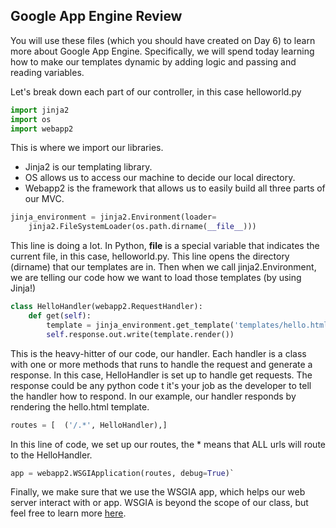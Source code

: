 ## Google App Engine Review
You will use these files (which you should have created on Day 6) to learn more about Google App Engine. Specifically, we will spend today learning how to make our templates dynamic by adding logic and passing and reading variables.

Let's break down each part of our controller, in this case helloworld.py

```python
import jinja2
import os
import webapp2
```

This is where we import our libraries. 
* Jinja2 is our templating library. 
* OS allows us to access our machine to decide our local directory.
* Webapp2 is the framework that allows us to easily build all three parts of our MVC.

```python
jinja_environment = jinja2.Environment(loader=
    jinja2.FileSystemLoader(os.path.dirname(__file__))) 
```
This line is doing a lot. In Python, __file__ is a special variable that indicates the current file, in this case, helloworld.py. This line opens the directory (dirname) that our templates are in. Then when we call jinja2.Environment, we are telling our code how we want to load those templates (by using Jinja!)

```python
class HelloHandler(webapp2.RequestHandler):
	def get(self):
		template = jinja_environment.get_template('templates/hello.html')
		self.response.out.write(template.render())
```
This is the heavy-hitter of our code, our handler. Each handler is a class  with one or more methods that runs to handle the request and generate a response. In this case,  HelloHandler is set up to handle get requests. The response could be any python code t it's your job as the developer to tell the handler how to respond.  In our example, our handler responds by rendering the hello.html template. 

```python
routes = [  ('/.*', HelloHandler),]
```
In this line of code, we set up our routes, the * means that ALL urls will route to the HelloHandler.


```python
app = webapp2.WSGIApplication(routes, debug=True)`
```
Finally, we make sure that we use the WSGIA app, which helps our web server interact with or app. WSGIA is beyond the scope of our class, but feel free to learn more [here](http://www.fullstackpython.com/wsgi-servers.html). 
